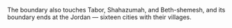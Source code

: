 The boundary also touches Tabor, Shahazumah, and Beth-shemesh, and its boundary ends at the Jordan — sixteen cities with their villages.

